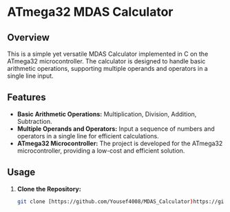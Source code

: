 # ATmega32 MDAS Calculator

## Overview

This is a simple yet versatile MDAS Calculator implemented in C on the ATmega32 microcontroller. The calculator is designed to handle basic arithmetic operations, supporting multiple operands and operators in a single line input.

## Features

- **Basic Arithmetic Operations:** Multiplication, Division, Addition, Subtraction.
- **Multiple Operands and Operators:** Input a sequence of numbers and operators in a single line for efficient calculations.
- **ATmega32 Microcontroller:** The project is developed for the ATmega32 microcontroller, providing a low-cost and efficient solution.

## Usage

1. **Clone the Repository:**
   ```bash
   git clone [https://github.com/Yousef4008/MDAS_Calculator)https://github.com/Yousef4008/MDAS_Calculator]
